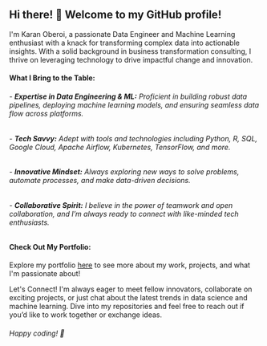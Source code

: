 ## Hi there! 👋 Welcome to my GitHub profile!

I'm Karan Oberoi, a passionate Data Engineer and Machine Learning enthusiast with a knack for transforming complex data into actionable insights. With a solid background in business transformation consulting, I thrive on leveraging technology to drive impactful change and innovation.

#### What I Bring to the Table:

###### - **Expertise in Data Engineering & ML:** Proficient in building robust data pipelines, deploying machine learning models, and ensuring seamless data flow across platforms.
###### - **Tech Savvy:** Adept with tools and technologies including Python, R, SQL, Google Cloud, Apache Airflow, Kubernetes, TensorFlow, and more.
###### - **Innovative Mindset:** Always exploring new ways to solve problems, automate processes, and make data-driven decisions.
###### - **Collaborative Spirit:** I believe in the power of teamwork and open collaboration, and I’m always ready to connect with like-minded tech enthusiasts.

#### Check Out My Portfolio:
Explore my portfolio [here](https://www.datascienceportfol.io/karanoberoi) to see more about my work, projects, and what I'm passionate about!

Let's Connect!
I'm always eager to meet fellow innovators, collaborate on exciting projects, or just chat about the latest trends in data science and machine learning. Dive into my repositories and feel free to reach out if you’d like to work together or exchange ideas.

###### Happy coding! 🚀

